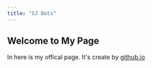 ```yaml
---
title: "SJ Bots"
---
```


## Welcome to My Page

In here is my offical page.
It's create by [github.io](https://github.io)
